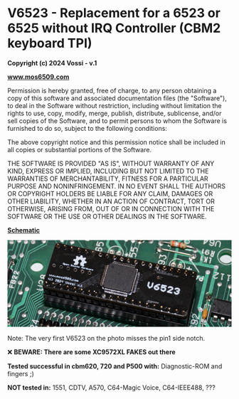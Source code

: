 # V6523 - Replacement for a 6523 or 6525 without IRQ Controller (CBM2 keyboard TPI)  

**Copyright (c) 2024 Vossi - v.1**

**www.mos6509.com**

Permission is hereby granted, free of charge, to any person obtaining a copy
of this software and associated documentation files (the "Software"), to deal
in the Software without restriction, including without limitation the rights
to use, copy, modify, merge, publish, distribute, sublicense, and/or sell
copies of the Software, and to permit persons to whom the Software is
furnished to do so, subject to the following conditions:

The above copyright notice and this permission notice shall be included in all
copies or substantial portions of the Software.

THE SOFTWARE IS PROVIDED "AS IS", WITHOUT WARRANTY OF ANY KIND, EXPRESS OR
IMPLIED, INCLUDING BUT NOT LIMITED TO THE WARRANTIES OF MERCHANTABILITY,
FITNESS FOR A PARTICULAR PURPOSE AND NONINFRINGEMENT. IN NO EVENT SHALL THE
AUTHORS OR COPYRIGHT HOLDERS BE LIABLE FOR ANY CLAIM, DAMAGES OR OTHER
LIABILITY, WHETHER IN AN ACTION OF CONTRACT, TORT OR OTHERWISE, ARISING FROM,
OUT OF OR IN CONNECTION WITH THE SOFTWARE OR THE USE OR OTHER DEALINGS IN THE
SOFTWARE.

**[Schematic](https://github.com/vossi1/v6523/blob/master/v6523_v1.png)**

![V6523 photo](https://github.com/vossi1/v6523/blob/master/v6523_v1_photo.jpg)

Note: The very first V6523 on the photo misses the pin1 side notch.

:x: **BEWARE: There are some XC9572XL FAKES out there**

**Tested successful in cbm620, 720 and P500 with:** Diagnostic-ROM and fingers ;)

**NOT tested in:** 1551, CDTV, A570, C64-Magic Voice, C64-IEEE488, ???